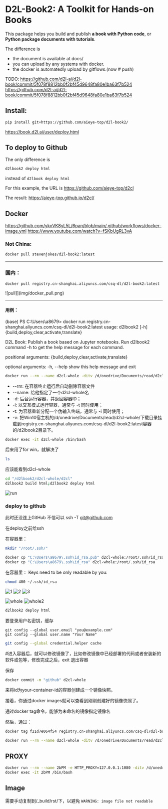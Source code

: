 # D2L-Book2: A Toolkit for Hands-on Books

This package helps you build and publish **a book with Python code**, or
**Python package documents with tutorials**.

The difference is

* the document is available at docs/
* you can upload by any systems with docker.
* the docker is automatedly upload by gitflows.(now # push)

TODO: https://github.com/d2l-ai/d2l-book/commit/5f078f8812bb0f2bf45d9648fa80e1ba63f7b524
https://github.com/d2l-ai/d2l-book/commit/5f078f8812bb0f2bf45d9648fa80e1ba63f7b524


## Install:

```bash
pip install git+https://github.com/aieye-top/d2l-book2/
```

https://book.d2l.ai/user/deploy.html



## To deploy to Github

The only difference is

```bash
d2lbook2 deploy html
```

instead of `d2lbook deploy html`

 For this example, the URL is https://github.com/aieye-top/d2cl

The result:
https://aieye-top.github.io/d2cl/

## Docker

 https://github.com/ykxVK8yL5L/6pan/blob/main/.github/workflows/docker-image.yml
 https://www.youtube.com/watch?v=fSKbUgRL3vA

### Not China:

```bash
docker pull stevenjokes/d2l-book2:latest
```

---

### 国内：

```bash
docker pull registry.cn-shanghai.aliyuncs.com/csq-dl/d2l-book2:latest
```

![pull]](img/docker_pull.png)

---

#### 用例：

(base) PS C:\Users\a8679> docker run registry.cn-shanghai.aliyuncs.com/csq-dl/d2l-book2:latest
usage: d2lbook2 [-h] {build,deploy,clear,activate,translate}

D2L Book: Publish a book based on Jupyter notebooks. Run d2lbook2 command -h
to get the help message for each command.

positional arguments:
  {build,deploy,clear,activate,translate}

optional arguments:
  -h, --help            show this help message and exit



```bash
docker run --rm --name d2cl-whole -ditv /d/onedrive/Documents/read/d2cl-whole:/d2lbook2/d2cl-whole registry.cn-shanghai.aliyuncs.com/csq-dl/d2l-book2:latest  /bin/bash
```

* --rm: 在容器终止运行后自动删除容器文件
* --name: 给他指定了一个d2cl-whole名
* -d: 后台运行容器，并返回容器ID；
* -i: 以交互模式运行容器，通常与 -t 同时使用；
* -t: 为容器重新分配一个伪输入终端，通常与 -i 同时使用；
* -v: 把Win10宿主机的/d/onedrive/Documents/read/d2cl-whole/下载目录挂载到registry.cn-shanghai.aliyuncs.com/csq-dl/d2l-book2:latest容器的/d2lbook2目录下。


```bash
docker exec -it d2cl-whole /bin/bash
```


后来用了for win，就解决了

```bash
ls
```

应该能看到d2cl-whole

```bash
cd "/d2lbook2/d2cl-whole/d2cl"
d2lbook2 build html;d2lbook2 deploy html
```

![run](img/docker_run.png)

### deploy to github

此时还没连上GitHub
不信可以
ssh -T git@github.com

在deploy之前给ssh

在容器里：

```bash
mkdir "/root/.ssh/"
```

```bash
docker cp "C:\Users\a8679\.ssh\id_rsa.pub" d2cl-whole:/root/.ssh/id_rsa.pub
docker cp "C:\Users\a8679\.ssh\id_rsa" d2cl-whole:/root/.ssh/id_rsa

```

在容器里：
Keys need to be only readable by you:

```bash
chmod 400 ~/.ssh/id_rsa
```

![1](img/docker_git1.png)
![2](img/docker_git2.png)
![3](img/docker_git3.png)

![whole](img/whole.png)
![whole2](img/whole2.png)

```bash
d2lbook2 deploy html
```

要登录用户名密钥，缓存

```
git config --global user.email "you@example.com"
git config --global user.name "Your Name"
```

```bash
git config --global credential.helper cache
```


#进入容器后，就可以修改镜像了，比如修改镜像中已经部署的代码或者安装新的软件或包等，修改完成之后，exit 退出容器

保存

```bash
docker commit -m "github" d2cl-whole
```

来将id为your-container-id的容器创建成一个镜像快照。

接着，你通过docker images就可以查看到刚刚创建好的镜像快照了。

通过docker tag命令，能够为未命名的镜像指定镜像名

然后，通过：

```bash
docker tag f21d7e064f54 registry.cn-shanghai.aliyuncs.com/csq-dl/d2l-book2:github
```

```bash
docker run --rm --name d2cl-whole -ditv /d/onedrive/Documents/read/d2cl-whole:/d2lbook2/d2cl-whole registry.cn-shanghai.aliyuncs.com/csq-dl/d2l-book2:github  /bin/bash
```

## PROXY


```bash
docker run --rm --name 2bPM -e HTTP_PROXY=127.0.0.1:1080 -ditv /d/onedrive/Documents/read/2bPM:/d2lbook2/2bPM registry.cn-shanghai.aliyuncs.com/csq-dl/d2l-book2:github  /bin/bash
docker exec -it 2bPM /bin/bash
```

## Image

需要手动复制到/_build/rst/下，以避免
`WARNING: image file not readable`
